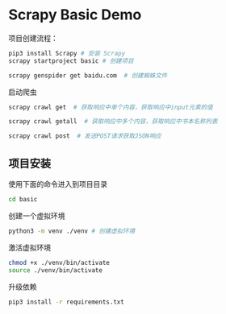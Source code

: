 # Scrapy Basic Demo

项目创建流程：

```bash
pip3 install Scrapy # 安装 Scrapy
scrapy startproject basic # 创建项目

scrapy genspider get baidu.com  # 创建蜘蛛文件
```


启动爬虫

```bash
scrapy crawl get  # 获取响应中单个内容，获取响应中input元素的值

scrapy crawl getall  # 获取响应中多个内容，获取响应中书本名称列表

scrapy crawl post  # 发送POST请求获取JSON响应
```

## 项目安装

使用下面的命令进入到项目目录

```bash
cd basic
```

创建一个虚拟环境
```bash
python3 -m venv ./venv # 创建虚拟环境
```

激活虚拟环境

```bash
chmod +x ./venv/bin/activate
source ./venv/bin/activate 
```

升级依赖

```bash
pip3 install -r requirements.txt
```